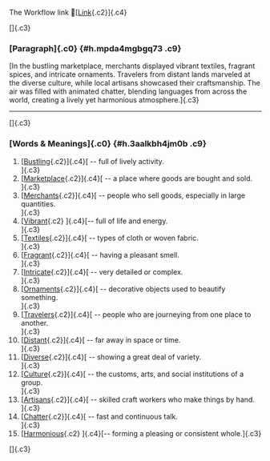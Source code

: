 The Workflow link
👏[[Link](https://www.google.com/url?q=http://www.google.com&sa=D&source=editors&ust=1759985303552705&usg=AOvVaw1Ae2Dt2UaBfAPaUFMxogME){.c2}]{.c4}

[]{.c3}

### [Paragraph]{.c0} {#h.mpda4mgbgq73 .c9}

[In the bustling marketplace, merchants displayed vibrant textiles,
fragrant spices, and intricate ornaments. Travelers from distant lands
marveled at the diverse culture, while local artisans showcased their
craftsmanship. The air was filled with animated chatter, blending
languages from across the world, creating a lively yet harmonious
atmosphere.]{.c3}

------------------------------------------------------------------------

[]{.c3}

### [Words & Meanings]{.c0} {#h.3aalkbh4jm0b .c9}

1.  [[Bustling](https://www.google.com/url?q=http://www.google.com&sa=D&source=editors&ust=1759985303553755&usg=AOvVaw0BucA99jV6YuuhTIYQErIl){.c2}]{.c4}[ --
    full of lively activity.\
    ]{.c3}
2.  [[Marketplace](https://www.google.com/url?q=http://www.google.com&sa=D&source=editors&ust=1759985303553967&usg=AOvVaw0IarRKenCK2DJ3giUV2Ccc){.c2}]{.c4}[ --
    a place where goods are bought and sold.\
    ]{.c3}
3.  [[Merchants](https://www.google.com/url?q=http://www.google.com&sa=D&source=editors&ust=1759985303554166&usg=AOvVaw2onZq2Ceh_80V8rgLEzh2y){.c2}]{.c4}[ --
    people who sell goods, especially in large quantities.\
    ]{.c3}
4.  [[Vibrant](https://www.google.com/url?q=http://www.google.com&sa=D&source=editors&ust=1759985303554376&usg=AOvVaw0eh0jiODaIzdJrzoetZYOe){.c2}
    ]{.c4}[-- full of life and energy.\
    ]{.c3}
5.  [[Textiles](https://www.google.com/url?q=http://www.google.com&sa=D&source=editors&ust=1759985303554546&usg=AOvVaw0mp3MaxjXp4def3QGGZRCO){.c2}]{.c4}[ --
    types of cloth or woven fabric.\
    ]{.c3}
6.  [[Fragrant](https://www.google.com/url?q=http://www.google.com&sa=D&source=editors&ust=1759985303554720&usg=AOvVaw2dajw1zTYvarOsDlUn8YHR){.c2}]{.c4}[ --
    having a pleasant smell.\
    ]{.c3}
7.  [[Intricate](https://www.google.com/url?q=http://www.google.com&sa=D&source=editors&ust=1759985303554883&usg=AOvVaw1hWnLbQZk5vT-U4F0Lptq3){.c2}]{.c4}[ --
    very detailed or complex.\
    ]{.c3}
8.  [[Ornaments](https://www.google.com/url?q=http://www.google.com&sa=D&source=editors&ust=1759985303555045&usg=AOvVaw1odFr58M8xLcW-9cwledUu){.c2}]{.c4}[ --
    decorative objects used to beautify something.\
    ]{.c3}
9.  [[Travelers](https://www.google.com/url?q=http://www.google.com&sa=D&source=editors&ust=1759985303555237&usg=AOvVaw1KnOlIlPraz_dre7-k7P7a){.c2}]{.c4}[ --
    people who are journeying from one place to another.\
    ]{.c3}
10. [[Distant](https://www.google.com/url?q=http://www.google.com&sa=D&source=editors&ust=1759985303555451&usg=AOvVaw3BFSY3icvW4En0WXQsILI0){.c2}]{.c4}[ --
    far away in space or time.\
    ]{.c3}
11. [[Diverse](https://www.google.com/url?q=http://www.google.com&sa=D&source=editors&ust=1759985303555653&usg=AOvVaw0GZwMLtDNzL6n311eZMg-q){.c2}]{.c4}[ --
    showing a great deal of variety.\
    ]{.c3}
12. [[Culture](https://www.google.com/url?q=http://www.google.com&sa=D&source=editors&ust=1759985303555833&usg=AOvVaw1SVas9LIrdGE8wgDvezsU7){.c2}]{.c4}[ --
    the customs, arts, and social institutions of a group.\
    ]{.c3}
13. [[Artisans](https://www.google.com/url?q=http://www.google.com&sa=D&source=editors&ust=1759985303556041&usg=AOvVaw2WzieRVKxn7Vspys2osKtc){.c2}]{.c4}[ --
    skilled craft workers who make things by hand.\
    ]{.c3}
14. [[Chatter](https://www.google.com/url?q=http://www.google.com&sa=D&source=editors&ust=1759985303556248&usg=AOvVaw2RCVv_GlPwkvYHeDGnjLUN){.c2}]{.c4}[ --
    fast and continuous talk.\
    ]{.c3}
15. [[Harmonious](https://www.google.com/url?q=http://www.google.com&sa=D&source=editors&ust=1759985303556431&usg=AOvVaw1CXCqyWPAK1srFOdexuVAn){.c2}
    ]{.c4}[-- forming a pleasing or consistent whole.]{.c3}

[]{.c3}
